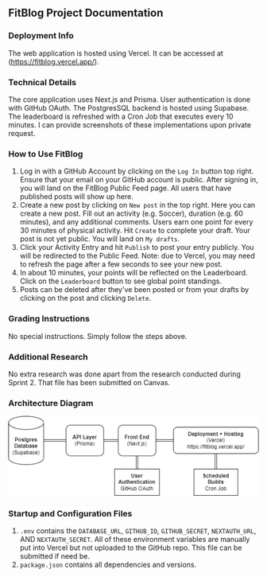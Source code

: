 ## FitBlog Project Documentation

### Deployment Info
The web application is hosted using Vercel. It can be accessed at (https://fitblog.vercel.app/).

### Technical Details
The core application uses Next.js and Prisma. User authentication is done with GitHub OAuth. The PostgresSQL backend is hosted using Supabase. The leaderboard is refreshed with a Cron Job that executes every 10 minutes. I can provide screenshots of these implementations upon private request.

### How to Use FitBlog
1. Log in with a GitHub Account by clicking on the `Log In` button top right. Ensure that your email on your GitHub account is public. After signing in, you will land on the FitBlog Public Feed page. All users that have published posts will show up here.
2. Create a new post by clicking on `New post` in the top right. Here you can create a new post. Fill out an activity (e.g. Soccer), duration (e.g. 60 minutes), and any additional comments. Users earn one point for every 30 minutes of physical activity. Hit `Create` to complete your draft. Your post is not yet public. You will land on `My drafts`.
3. Click your Activity Entry and hit `Publish` to post your entry publicly. You will be redirected to the Public Feed. Note: due to Vercel, you may need to refresh the page after a few seconds to see your new post.
4. In about 10 minutes, your points will be reflected on the Leaderboard. Click on the `Leaderboard` button to see global point standings.
5. Posts can be deleted after they've been posted or from your drafts by clicking on the post and clicking `Delete`.

### Grading Instructions
No special instructions. Simply follow the steps above.

### Additional Research
No extra research was done apart from the research conducted during Sprint 2. That file has been submitted on Canvas.

### Architecture Diagram
![Diagram](architecture_diagram.png)

### Startup and Configuration Files
1.	`.env` contains the `DATABASE_URL`, `GITHUB_ID`, `GITHUB_SECRET`, `NEXTAUTH_URL`, AND `NEXTAUTH_SECRET`. All of these environment variables are manually put into Vercel but not uploaded to the GitHub repo. This file can be submitted if need be.
2.	`package.json` contains all dependencies and versions.
